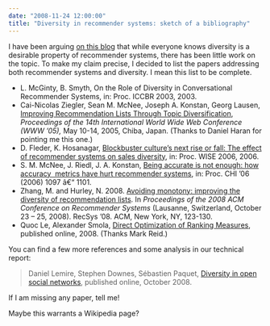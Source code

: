 ```yaml
---
date: "2008-11-24 12:00:00"
title: "Diversity in recommender systems: sketch of a bibliography"
---
```




I have been arguing [on this blog](http://www.daniel-lemire.com/blog/archives/2007/12/22/collaborative-filtering-why-working-on-static-data-sets-is-not-enough/) that while everyone knows diversity is a desirable property of recommender systems, there has been little work on the topic. To make my claim precise, I decided to list the papers addressing both recommender systems and diversity. I mean this list to be complete.

- L. McGinty, B. Smyth, On the Role of Diversity in Conversational Recommender Systems, in: Proc. ICCBR 2003, 2003.
- Cai-Nicolas Ziegler, Sean M. McNee, Joseph A. Konstan, Georg Lausen, [Improving Recommendation Lists Through Topic Diversification](http://www2.informatik.uni-freiburg.de/~dbis/Publications/05/WWW05.html), <em>Proceedings of the 14th International World Wide Web Conference (WWW &rsquo;05),</em> May 10-14, 2005, Chiba, Japan. (Thanks to Daniel Haran for pointing me this one.)
- D. Fleder, K. Hosanagar, [Blockbuster culture&rsquo;s next rise or fall: The effect of recommender systems on sales diversity](http://papers.ssrn.com/sol3/papers.cfm?abstract_id=955984), in: Proc. WISE 2006, 2006. 
- S. M. McNee, J. Riedl, J. A. Konstan, [Being accurate is not enough: how accuracy  metrics have hurt recommender systems](http://dl.acm.org/citation.cfm?id=1125451.1125659), in: Proc. CHI &rsquo;06 (2006) 1097 â€“ 1101.
- Zhang, M. and Hurley, N. 2008. [Avoiding monotony: improving the diversity of recommendation lists](http://doi.acm.org/10.1145/1454008.1454030). In <em>Proceedings of the 2008 ACM Conference on Recommender Systems</em> (Lausanne, Switzerland, October 23 &#8211; 25, 2008). RecSys &rsquo;08. ACM, New York, NY, 123-130.
- Quoc Le, Alexander Smola, [Direct Optimization of Ranking Measures](http://arxiv.org/abs/0704.3359), published online, 2008. (Thanks Mark Reid.)


You can find a few more references and some analysis in our technical report:

> Daniel Lemire, Stephen Downes, Sébastien Paquet, [Diversity in open social networks](https://lemire.me/fr/abstracts/DIVERSITY2008.html), published online, October 2008.


If I am missing any paper, tell me!

Maybe this warrants a Wikipedia page?

